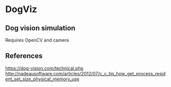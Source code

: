 # DogViz
## Dog vision simulation

Requires OpenCV and camera

## References
https://dog-vision.com/technical.php
http://nadeausoftware.com/articles/2012/07/c_c_tip_how_get_process_resident_set_size_physical_memory_use
